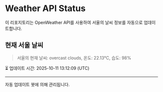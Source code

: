 
# Weather API Status

이 리포지토리는 OpenWeather API를 사용하여 서울의 날씨 정보를 자동으로 업데이트합니다.

## 현재 서울 날씨
> 서울의 현재 날씨: overcast clouds, 온도: 22.13°C, 습도: 98%

⏳ 업데이트 시간: 2025-10-11 13:12:09 (UTC)

---
자동 업데이트 봇에 의해 관리됩니다.
